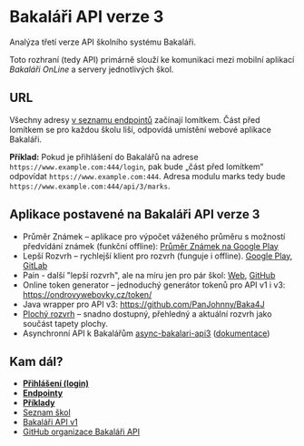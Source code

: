 # Bakaláři API verze 3

Analýza třetí verze API školního systému Bakaláři.

Toto rozhraní (tedy API) primárně slouží ke komunikaci mezi mobilní aplikací *Bakaláři OnLine* a servery jednotlivých škol.

## URL

Všechny adresy [v seznamu endpointů](endpoints.md) začínají lomítkem. Část před lomítkem se pro každou školu liší, odpovídá umístění webové aplikace Bakaláři.

**Příklad:** Pokud je přihlášení do Bakalářů na adrese `https://www.example.com:444/login`, pak bude „část před lomítkem“ odpovídat `https://www.example.com:444`. Adresa modulu marks tedy bude `https://www.example.com:444/api/3/marks`.

## Aplikace postavené na Bakaláři API verze 3

* Průměr Známek – aplikace pro výpočet váženého průměru s možností předvídání známek (funkční offline): [Průměr Známek na Google Play](https://play.google.com/store/apps/details?id=cz.fely.weightedaverage)
* Lepší Rozvrh – rychlejší klient pro rozvrh (funguje i offline). [Google Play](https://play.google.com/store/apps/details?id=cz.vitskalicky.lepsirozvrh&utm_source=bakalari-api), [GitLab](https://gitlab.com/vitSkalicky/lepsi-rozvrh/)
* Pain - další "lepší rozvrh", ale na míru jen pro pár škol: [Web](https://pain.qery.cz), [GitHub](https://github.com/czQery/pain)
* Online token generator – jednoduchý generátor tokenů pro API v1 i v3: https://ondrovywebovky.cz/token/
* Java wrapper pro API v3: https://github.com/PanJohnny/Baka4J
* [Plochý rozvrh](https://github.com/Tomsanik/plochy-rozvrh) – snadno dostupný, přehledný a aktuální rozvrh jako součást tapety plochy.
* Asynchronní API k Bakalářům [async-bakalari-api3](https://github.com/schizza/async-bakalari-api3) ([dokumentace](https://async-bakalari-api.schizza.cz))

## Kam dál?

* [**Přihlášení (login)**](login.md)
* [**Endpointy**](endpoints.md)
* [**Příklady**](priklady)
* [Seznam škol](schools_list.md)
* [Bakaláři API v1](https://github.com/bakalari-api/bakalari-api)
* [GitHub organizace Bakaláři API](https://github.com/bakalari-api)
